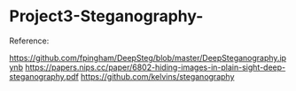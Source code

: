 # Project3-Steganography-

Reference:

https://github.com/fpingham/DeepSteg/blob/master/DeepSteganography.ipynb
https://papers.nips.cc/paper/6802-hiding-images-in-plain-sight-deep-steganography.pdf
https://github.com/kelvins/steganography
